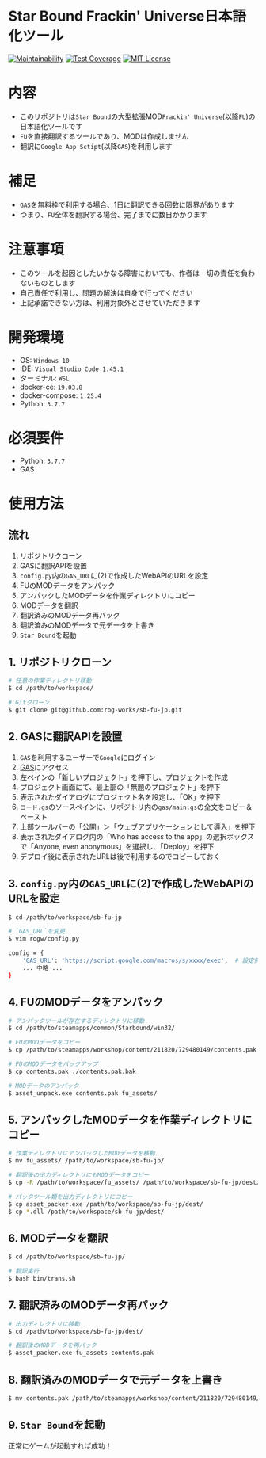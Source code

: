 Star Bound Frackin' Universe日本語化ツール
===

[![Maintainability](https://api.codeclimate.com/v1/badges/1f26d55cf934dda318df/maintainability)](https://codeclimate.com/github/rog-works/sb-fu-jp/maintainability)
[![Test Coverage](https://api.codeclimate.com/v1/badges/1f26d55cf934dda318df/test_coverage)](https://codeclimate.com/github/rog-works/sb-fu-jp/test_coverage)
[![MIT License](http://img.shields.io/badge/license-MIT-blue.svg?style=flat)](LICENSE)

# 内容

* このリポジトリは`Star Bound`の大型拡張MOD`Frackin' Universe`(以降`FU`)の日本語化ツールです
* `FU`を直接翻訳するツールであり、MODは作成しません
* 翻訳に`Google App Sctipt`(以降`GAS`)を利用します

# 補足

* `GAS`を無料枠で利用する場合、1日に翻訳できる回数に限界があります
* つまり、`FU`全体を翻訳する場合、完了までに数日かかります

# 注意事項

* このツールを起因としたいかなる障害においても、作者は一切の責任を負わないものとします
* 自己責任で利用し、問題の解決は自身で行ってください
* 上記承諾できない方は、利用対象外とさせていただきます

# 開発環境

* OS: `Windows 10`
* IDE: `Visual Studio Code 1.45.1`
* ターミナル: `WSL`
* docker-ce: `19.03.8`
* docker-compose: `1.25.4`
* Python: `3.7.7`

# 必須要件

* Python: `3.7.7`
* GAS

# 使用方法

## 流れ

1. リポジトリクローン
2. GASに翻訳APIを設置
3. `config.py`内の`GAS_URL`に(2)で作成したWebAPIのURLを設定
4. FUのMODデータをアンパック
5. アンパックしたMODデータを作業ディレクトリにコピー
6. MODデータを翻訳
7. 翻訳済みのMODデータ再パック
8. 翻訳済みのMODデータで元データを上書き
9. `Star Bound`を起動

## 1. リポジトリクローン

```bash
# 任意の作業ディレクトリ移動
$ cd /path/to/workspace/

# Gitクローン
$ git clone git@github.com:rog-works/sb-fu-jp.git
```

## 2. GASに翻訳APIを設置

1. `GAS`を利用するユーザーで`Google`にログイン
1. [GAS](https://script.google.com/home)にアクセス
1. 左ペインの「新しいプロジェクト」を押下し、プロジェクトを作成
1. プロジェクト画面にて、最上部の「無題のプロジェクト」を押下
1. 表示されたダイアログにプロジェクト名を設定し、「OK」を押下
1. `コード.gs`のソースペインに、リポジトリ内の`gas/main.gs`の全文をコピー＆ペースト
1. 上部ツールバーの「公開」＞「ウェブアプリケーションとして導入」を押下
1. 表示されたダイアログ内の「Who has access to the app」の選択ボックスで「Anyone, even anonymous」を選択し、「Deploy」を押下
1. デプロイ後に表示されたURLは後で利用するのでコピーしておく

## 3. `config.py`内の`GAS_URL`に(2)で作成したWebAPIのURLを設定

```bash
$ cd /path/to/workspace/sb-fu-jp

# `GAS_URL`を変更
$ vim rogw/config.py

config = {
    'GAS_URL': 'https://script.google.com/macros/s/xxxx/exec',  # 設定例
    ... 中略 ...
}
```

## 4. FUのMODデータをアンパック

```bash
# アンパックツールが存在するディレクトリに移動
$ cd /path/to/steamapps/common/Starbound/win32/

# FUのMODデータをコピー
$ cp /path/to/steamapps/workshop/content/211820/729480149/contents.pak ./

# FUのMODデータをバックアップ
$ cp contents.pak ./contents.pak.bak

# MODデータのアンパック
$ asset_unpack.exe contents.pak fu_assets/
```

## 5. アンパックしたMODデータを作業ディレクトリにコピー

```bash
# 作業ディレクトリにアンパックしたMODデータを移動
$ mv fu_assets/ /path/to/workspace/sb-fu-jp/

# 翻訳後の出力ディレクトリにもMODデータをコピー
$ cp -R /path/to/workspace/fu_assets/ /path/to/workspace/sb-fu-jp/dest/

# パックツール類を出力ディレクトリにコピー
$ cp asset_packer.exe /path/to/workspace/sb-fu-jp/dest/
$ cp *.dll /path/to/workspace/sb-fu-jp/dest/
```

## 6. MODデータを翻訳

```bash
$ cd /path/to/workspace/sb-fu-jp/

# 翻訳実行
$ bash bin/trans.sh
```

## 7. 翻訳済みのMODデータ再パック

```bash
# 出力ディレクトリに移動
$ cd /path/to/workspace/sb-fu-jp/dest/

# 翻訳後のMODデータを再パック
$ asset_packer.exe fu_assets contents.pak
```

## 8. 翻訳済みのMODデータで元データを上書き

```bash
$ mv contents.pak /path/to/steamapps/workshop/content/211820/729480149/
```

## 9. `Star Bound`を起動

正常にゲームが起動すれば成功！
